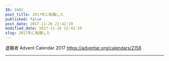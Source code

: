 ```yaml
---
ID: 3402
post_title: 2017年に転職した
published: false
post_date: 2017-11-26 22:42:19
modified_date: 2017-11-26 22:42:19
slug: 2017年に転職した
---
```

退職者 Advent Calendar 2017
https://adventar.org/calendars/2158

---